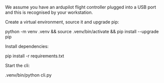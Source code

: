 We assume you have an ardupilot flight controller plugged into a USB port and this is recognised by your workstation.

Create a virtual environment, source it and upgrade pip:

  python -m venv .venv && source .venv/bin/activate && pip install --upgrade pip

Install dependencies:

  pip install -r requirements.txt

Start the cli:

  .venv/bin/python cli.py

